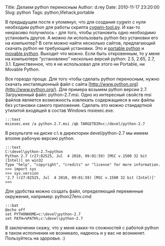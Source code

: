 Title: Делаем python переносным
Author: d.rey
Date: 2010-11-17 23:20:00
Slug: python
Tags: python,lifehack,portable

В предыдущем посте я упомянул, что для создания cygwin с нуля необходим python для работы скрипта [cygwin-tool.py](http://sources-ownport.googlecode.com/hg/cygwin/cygwin-tool.py). И как-то некрасиво получилось - для того, чтобы установить одно необходимо установить другое. А можно ли использовать python без установки его на компьютер? В сети можно найти несколько сайтов, предлагающий  скачать python не требующий установки. Это и [portable python](http://www.portablepython.com/) и [movable python](http://www.voidspace.org.uk/python/movpy/index.html). Выходит что можно. Если быть откровенным, то у меня на компьютере “установлено” несколько версий python: 2.5, 2.65, 2.7, 3.1. Единственное, что я не использовал для этого ни Portable, ни Movable Python. 

Все гораздо проще. Для того чтобы сделать python переносным, нужно скачать инсталяционный файл с сайта [http://www.python.org](http://www.python.org/). Для примера возьмем python версии 2.7. Загруженный файл: python-2.7.msi. Одно из интересный свойств msi файлов является возможность извлекать содержащиеся в них файлы без установки самого приложения. Сделать это можно стандартной утилитой входящей в состав Windows msiexec.exe. 

    :::text
    msiexec.exe /a python-2.7.msi /qb TARGETDIR=c:/devel/python-2.7
    
В результате на диске с:\ в директории devel/python-2.7 мы имеем вполне рабочую версию python. 

    :::text
    C:\devel\python-2.7>python
    Python 2.7 (r27:82525, Jul  4 2010, 09:01:59) [MSC v.1500 32 bit (Intel)] on win32
    Type "help", "copyright", "credits" or "license" for more information.
    >>> import sys
    >>> sys.version
    '2.7 (r27:82525, Jul  4 2010, 09:01:59) [MSC v.1500 32 bit (Intel)]'
    >>>

Для удобства можно создать файл, определяющий переменные окружения, например: python27env.cmd 

    :::bat
    @echo off
    set PYTHONHOME=c:\devel\python-2.7
    set PATH=%PATH%;c:\devel\python-2.7
    
В заключении скажу, что у меня каких-то сложностей с работой python в таком исполнении не возникало, надеюсь и у вас не возникнет. Пользуйтесь на здоровье. :)
